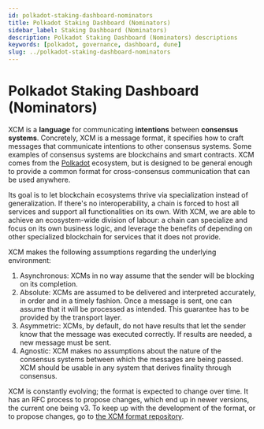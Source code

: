 ```yaml
---
id: polkadot-staking-dashboard-nominators
title: Polkadot Staking Dashboard (Nominators)
sidebar_label: Staking Dashboard (Nominators)
description: Polkadot Staking Dashboard (Nominators) descriptions
keywords: [polkadot, governance, dashboard, dune]
slug: ../polkadot-staking-dashboard-nominators
---
```


# Polkadot Staking Dashboard (Nominators)

XCM is a **language** for communicating **intentions** between **consensus systems**. Concretely,
XCM is a message format, it specifies how to craft messages that communicate intentions to other
consensus systems. Some examples of consensus systems are blockchains and smart contracts. XCM comes
from the [Polkadot](https://polkadot.network/) ecosystem, but is designed to be general enough to
provide a common format for cross-consensus communication that can be used anywhere.

Its goal is to let blockchain ecosystems thrive via specialization instead of generalization. If
there's no interoperability, a chain is forced to host all services and support all functionalities
on its own. With XCM, we are able to achieve an ecosystem-wide division of labour: a chain can
specialize and focus on its own business logic, and leverage the benefits of depending on other
specialized blockchain for services that it does not provide.

XCM makes the following assumptions regarding the underlying environment:

1. Asynchronous: XCMs in no way assume that the sender will be blocking on its completion.
2. Absolute: XCMs are assumed to be delivered and interpreted accurately, in order and in a timely
   fashion. Once a message is sent, one can assume that it will be processed as intended. This
   guarantee has to be provided by the transport layer.
3. Asymmetric: XCMs, by default, do not have results that let the sender know that the message was
   executed correctly. If results are needed, a new message must be sent.
4. Agnostic: XCM makes no assumptions about the nature of the consensus systems between which the
   messages are being passed. XCM should be usable in any system that derives finality through
   consensus.

XCM is constantly evolving; the format is expected to change over time. It has an RFC process to
propose changes, which end up in newer versions, the current one being v3. To keep up with the
development of the format, or to propose changes, go to
[the XCM format repository](https://github.com/paritytech/xcm-format).
